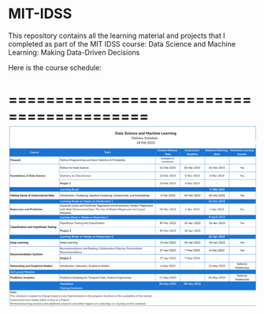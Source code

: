 # MIT-IDSS
This repository contains all the learning material and projects that I completed as part of the MIT IDSS course:
Data Science and Machine Learning: Making Data-Driven Decisions  

Here is the course schedule:

=========================================
![Course Schedule: ](https://github.com/ilearnmachines/MIT-IDSS/blob/main/Screenshot%202023-03-12%20121656.png)
=========================================

